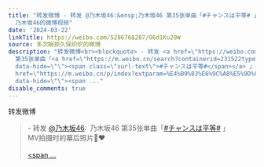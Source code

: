 ```yaml
---
title: "转发微博 - 转发 @乃木坂46:&ensp;乃木坂46 第35张单曲「#チャンスは平等# 」MV拍摄时的幕后照片\U0001F4F8❤乃木坂46
  乃木坂46的微博视频"
date: '2024-03-22'
linkTitle: https://weibo.com/5286768287/O6d1Ku20W
source: 多次婉拒久保织织的微博
description: "转发微博<br><blockquote> - 转发 <a href=\"https://weibo.com/6372196907\" target=\"_blank\">@乃木坂46</a>: 乃木坂46
  第35张单曲「<a href=\"https://m.weibo.cn/search?containerid=231522type%3D1%26t%3D10%26q%3D%23%E3%83%81%E3%83%A3%E3%83%B3%E3%82%B9%E3%81%AF%E5%B9%B3%E7%AD%89%23&amp;extparam=%23%E3%83%81%E3%83%A3%E3%83%B3%E3%82%B9%E3%81%AF%E5%B9%B3%E7%AD%89%23\"
  data-hide=\"\"><span class=\"surl-text\">#チャンスは平等#</span></a> 」<br>MV拍摄时的幕后照片\U0001F4F8❤<br><br><a
  href=\"https://m.weibo.cn/p/index?extparam=%E4%B9%83%E6%9C%A8%E5%9D%8246&amp;containerid=100808808c38f87c2c38a7ed71edc36e45f919\"
  data-hide=\"\"><span ..."
disable_comments: true
---
```

转发微博<br><blockquote> - 转发 <a href="https://weibo.com/6372196907" target="_blank">@乃木坂46</a>: 乃木坂46 第35张单曲「<a href="https://m.weibo.cn/search?containerid=231522type%3D1%26t%3D10%26q%3D%23%E3%83%81%E3%83%A3%E3%83%B3%E3%82%B9%E3%81%AF%E5%B9%B3%E7%AD%89%23&amp;extparam=%23%E3%83%81%E3%83%A3%E3%83%B3%E3%82%B9%E3%81%AF%E5%B9%B3%E7%AD%89%23" data-hide=""><span class="surl-text">#チャンスは平等#</span></a> 」<br>MV拍摄时的幕后照片📸❤<br><br><a href="https://m.weibo.cn/p/index?extparam=%E4%B9%83%E6%9C%A8%E5%9D%8246&amp;containerid=100808808c38f87c2c38a7ed71edc36e45f919" data-hide=""><span ...